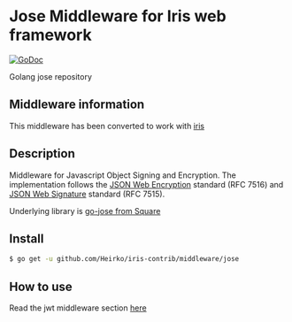 # Jose Middleware for Iris web framework

[![GoDoc](https://godoc.org/github.com/kardianos/govendor?status.svg)](https://godoc.org/github.com/Heirko/iris-contrib/middleware/jose)

Golang jose repository

## Middleware information

This middleware has been converted to work with [iris](https://github.com/kataras/iris)


## Description

Middleware for Javascript Object Signing and Encryption.
The implementation follows the
[JSON Web Encryption](http://dx.doi.org/10.17487/RFC7516)
standard (RFC 7516) and
[JSON Web Signature](http://dx.doi.org/10.17487/RFC7515)
standard (RFC 7515).

Underlying library is [go-jose from Square](https://github.com/square/go-jose)


## Install

```sh
$ go get -u github.com/Heirko/iris-contrib/middleware/jose
```

## How to use

Read the jwt middleware section [here](https://kataras.gitbooks.io/iris/content/jwt.html)
